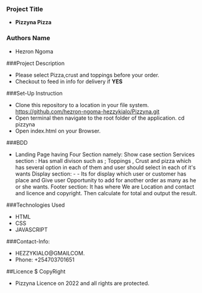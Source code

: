 ### Project Title
- **Pizzyna Pizza**

### Authors Name 
- Hezron Ngoma

###Project Description
- Please select Pizza,crust and toppings before your order.
- Checkout to feed in info for delivery if **YES**

###Set-Up Instruction
- Clone this repository to a location in your file system. https://github.com/hezron-ngoma-hezzykialo/Pizzyna.git 
- Open terminal  then navigate to the root folder of the application. cd pizzyna
- Open index.html on your Browser.

###BDD
- Landing Page having Four Section namely:
				Show case section
				Services section : Has small divison such as ; Toppings , Crust and pizza which has several option in each of them and user should select in each of it's wants
				Display section: - - Its for display which user or customer has place and Give user Opportunity to add for another order as many as he or she wants.
				Footer section: It has where We are Location and contact and licence and copyright.
				Then calculate for total and output the result.


###Technologies Used
- HTML
- CSS
- JAVASCRIPT

###Contact-Info:
- HEZZYKIALO@GMAILCOM.
- Phone: +254703701651


##Licence $ CopyRight
- Pizzyna Licence on 2022 and all rights are protected.